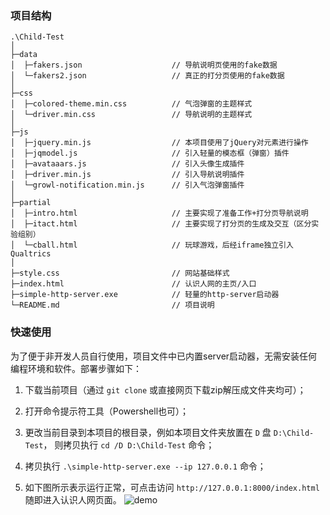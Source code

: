 
### 项目结构


```
.\Child-Test
│
├─data                              
│  ├─fakers.json                    // 导航说明页使用的fake数据
│  └─fakers2.json                   // 真正的打分页使用的fake数据
│
├─css
│  ├─colored-theme.min.css          // 气泡弹窗的主题样式
│  └─driver.min.css                 // 导航说明的主题样式
│
├─js
│  ├─jquery.min.js                  // 本项目使用了jQuery对元素进行操作
│  ├─jqmodel.js                     // 引入轻量的模态框（弹窗）插件
│  ├─avataaars.js                   // 引入头像生成插件
│  ├─driver.min.js                  // 引入导航说明插件
│  └─growl-notification.min.js      // 引入气泡弹窗插件
│
├─partial
│  ├─intro.html                     // 主要实现了准备工作+打分页导航说明
│  ├─itact.html                     // 主要实现了打分页的生成及交互（区分实验组别）
│  └─cball.html                     // 玩球游戏，后经iframe独立引入Qualtrics
│
├─style.css                         // 网站基础样式
├─index.html                        // 认识人网的主页/入口
├─simple-http-server.exe            // 轻量的http-server启动器
└─README.md                         // 项目说明

```



### 快速使用

为了便于非开发人员自行使用，项目文件中已内置server启动器，无需安装任何编程环境和软件。部署步骤如下：

1. 下载当前项目（通过 `git clone` 或直接网页下载zip解压成文件夹均可）；

2. 打开命令提示符工具（Powershell也可）；

3. 更改当前目录到本项目的根目录，例如本项目文件夹放置在 `D` 盘 `D:\Child-Test`， 则拷贝执行 `cd /D D:\Child-Test` 命令；

4. 拷贝执行 `.\simple-http-server.exe --ip 127.0.0.1` 命令；

5. 如下图所示表示运行正常，可点击访问 `http://127.0.0.1:8000/index.html` 随即进入认识人网页面。
![demo](https://cdn.jsdelivr.net/gh/zonelyn/img/demo.jpg)
